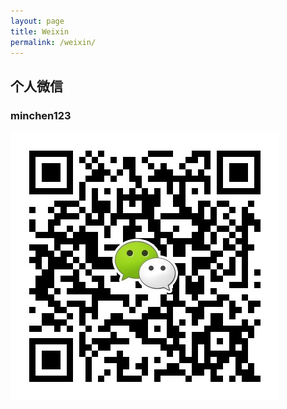 ```yaml
---
layout: page
title: Weixin
permalink: /weixin/
---
```


## 个人微信

### minchen123

![](/static/weixin.jpeg)